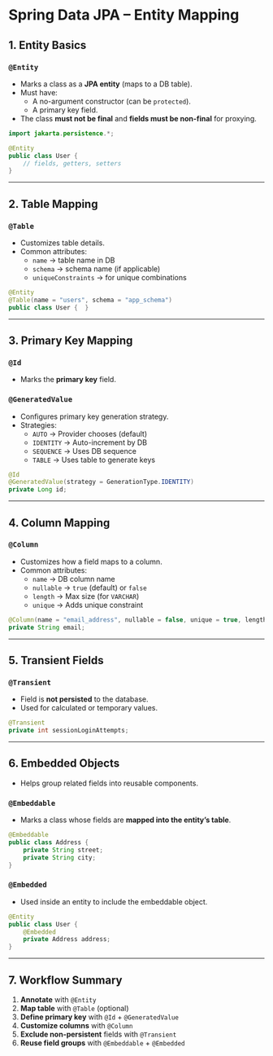 # Spring Data JPA – Entity Mapping

## 1. Entity Basics
### `@Entity`
- Marks a class as a **JPA entity** (maps to a DB table).
- Must have:
  - A no-argument constructor (can be `protected`).
  - A primary key field.
- The class **must not be final** and **fields must be non-final** for proxying.

```java
import jakarta.persistence.*;

@Entity
public class User {
    // fields, getters, setters
}
```

---

## 2. Table Mapping
### `@Table`
- Customizes table details.
- Common attributes:
  - `name` → table name in DB
  - `schema` → schema name (if applicable)
  - `uniqueConstraints` → for unique combinations

```java
@Entity
@Table(name = "users", schema = "app_schema")
public class User {  }
```

---

## 3. Primary Key Mapping
### `@Id`
- Marks the **primary key** field.

### `@GeneratedValue`
- Configures primary key generation strategy.
- Strategies:
  - `AUTO` → Provider chooses (default)
  - `IDENTITY` → Auto-increment by DB
  - `SEQUENCE` → Uses DB sequence
  - `TABLE` → Uses table to generate keys

```java
@Id
@GeneratedValue(strategy = GenerationType.IDENTITY)
private Long id;
```

---

## 4. Column Mapping
### `@Column`
- Customizes how a field maps to a column.
- Common attributes:
  - `name` → DB column name
  - `nullable` → `true` (default) or `false`
  - `length` → Max size (for `VARCHAR`)
  - `unique` → Adds unique constraint

```java
@Column(name = "email_address", nullable = false, unique = true, length = 100)
private String email;
```

---

## 5. Transient Fields
### `@Transient`
- Field is **not persisted** to the database.
- Used for calculated or temporary values.

```java
@Transient
private int sessionLoginAttempts;
```

---

## 6. Embedded Objects
- Helps group related fields into reusable components.

### `@Embeddable`
- Marks a class whose fields are **mapped into the entity’s table**.

```java
@Embeddable
public class Address {
    private String street;
    private String city;
}
```

### `@Embedded`
- Used inside an entity to include the embeddable object.

```java
@Entity
public class User {
    @Embedded
    private Address address;
}
```

---

## 7. Workflow Summary
1. **Annotate** with `@Entity`
2. **Map table** with `@Table` (optional)
3. **Define primary key** with `@Id` + `@GeneratedValue`
4. **Customize columns** with `@Column`
5. **Exclude non-persistent** fields with `@Transient`
6. **Reuse field groups** with `@Embeddable` + `@Embedded`
